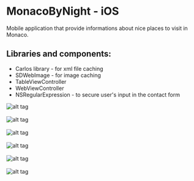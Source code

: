 <h1> MonacoByNight - iOS 
</h1>
<p>Mobile application that provide informations about nice places to visit in Monaco. </p> 

<h2>Libraries and components:</h2>

<ul>
<li>Carlos library - for xml file caching</li>
<li>SDWebImage - for image caching</li>
<li>TableViewController</li>
<li>WebViewController</li>
<li>NSRegularExpression - to secure user's input in the contact form </li>
</ul>

![alt tag](https://github.com/sofianeOuafir/monaco-by-night/blob/master/1.png?raw=true)
</br>
</br>
![alt tag](https://github.com/sofianeOuafir/monaco-by-night/blob/master/2.png?raw=true)
</br>
</br>
![alt tag](https://github.com/sofianeOuafir/monaco-by-night/blob/master/3.png?raw=true)
</br>
</br>
![alt tag](https://github.com/sofianeOuafir/monaco-by-night/blob/master/4.png?raw=true)
</br>
</br>
![alt tag](https://github.com/sofianeOuafir/monaco-by-night/blob/master/5.png?raw=true)
</br>
</br>
![alt tag](https://github.com/sofianeOuafir/monaco-by-night/blob/master/6.png?raw=true)





